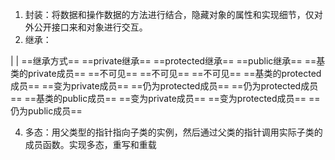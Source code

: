 1. 封装：将数据和操作数据的方法进行结合，隐藏对象的属性和实现细节，仅对外公开接口来和对象进行交互。
2. 继承：

|
|
==继承方式== ==private继承== ==protected继承== ==public继承==
==基类的private成员== ==不可见== ==不可见== ==不可见==
==基类的protected成员== ==变为private成员== ==仍为protected成员== ==仍为protected成员==
==基类的public成员== ==变为private成员== ==变为protected成员== ==仍为public成员==

4. 多态：用父类型的指针指向子类的实例，然后通过父类的指针调用实际子类的成员函数。实现多态，重写和重载